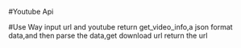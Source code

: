 #Youtube Api

#Use Way
input url and youtube return  get_video_info,a json format data,and then parse the data,get download url  return the url

 
